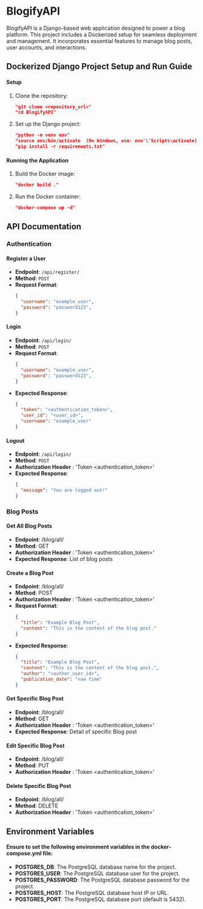 # BlogifyAPI
BlogifyAPI is a Django-based web application designed to power a blog platform. This project includes a Dockerized setup for seamless deployment and management. It incorporates essential features to manage blog posts, user accounts, and interactions.

## Dockerized Django Project Setup and Run Guide
#### Setup
1. Clone the repository:
   ```json
   "git clone <repository_url>"
   "cd BlogifyAPI"
3. Set up the Django project:
   ```json
   "python -m venv env"
   "source env/bin/activate  (On Windows, use: env'\'Scripts\activate)"
   "pip install -r requirements.txt"
#### Running the Application
1. Build the Docker image:
   ```json
   "docker build ."
3. Run the Docker container:
   ```json
   "docker-compose up -d"
   
## API Documentation
### Authentication

#### Register a User

- **Endpoint**: `/api/register/`
- **Method**: `POST`
- **Request Format**:
  ```json
  {
    "username": "example_user",
    "password": "password123",
  }
  
#### Login

- **Endpoint**: `/api/login/`
- **Method**: `POST`
- **Request Format**:
  ```json
  {
    "username": "example_user",
    "password": "password123",
  }
- **Expected Response**:
  ```json
  {
    "token": "<authentication_token>",
    "user_id": "<user_id>",
    "username": "example_user"
  }

#### Logout
- **Endpoint**: `/api/login/`
- **Method**: `POST`
- **Authorization Header** : 'Token <authentication_token>'
- **Expected Response**:
  ```json
  {
    "message": "You are logged out!"
  }
### Blog Posts
#### Get All Blog Posts
- **Endpoint**: /blog/all/
- **Method**: GET
- **Authorization Header** : 'Token <authentication_token>'
- **Expected Response**: List of blog posts
#### Create a Blog Post
- **Endpoint**: /blog/all/
- **Method**: POST
- **Authorization Header** : 'Token <authentication_token>'
- **Request Format**:
  ```json
  {
    "title": "Example Blog Post",
    "content": "This is the content of the blog post."
  }
- **Expected Response**:
  ```json
  {
    "title": "Example Blog Post",
    "content": "This is the content of the blog post.",
    "author": "<author_user_id>",
    "publication_date": "now time"
  }
#### Get Specific Blog Post
- **Endpoint**: /blog/all/<id>
- **Method**: GET
- **Authorization Header** : 'Token <authentication_token>'
- **Expected Response**: Detail of specific Blog post
#### Edit Specific Blog Post
- **Endpoint**: /blog/all/<id>
- **Method**: PUT
- **Authorization Header** : 'Token <authentication_token>'
#### Delete Specific Blog Post
- **Endpoint**: /blog/all/<id>
- **Method**: DELETE
- **Authorization Header** : 'Token <authentication_token>'

## Environment Variables
#### Ensure to set the following environment variables in the docker-compose.yml file:
- **POSTGRES_DB**: The PostgreSQL database name for the project.
- **POSTGRES_USER**: The PostgreSQL database user for the project.
- **POSTGRES_PASSWORD**: The PostgreSQL database password for the project.
- **POSTGRES_HOST**: The PostgreSQL database host IP or URL.
- **POSTGRES_PORT**: The PostgreSQL database port (default is 5432).
